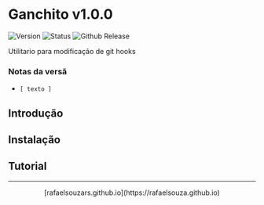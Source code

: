 # Ganchito v1.0.0

![Version](https://img.shields.io/badge/version-0.0.0-green) ![Status](https://img.shields.io/badge/status-development-yellow) ![Github Release](https://img.shields.io/github/v/release/rafaelsouzars/ganchito)

Utilitario para modificação de git hooks

### Notas da versã
- ```[ texto ]```

## Introdução


## Instalação


## Tutorial


----------------------------------
<div align="center">
[rafaelsouzars.github.io](https://rafaelsouza.github.io)
</div>
